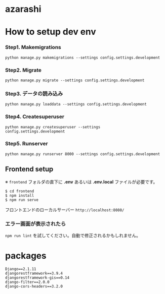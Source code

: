# azarashi


# How to setup dev env
### Step1. Makemigrations
`python manage.py makemigrations --settings config.settings.development`
### Step2. Migrate
`python manage.py migrate --settings config.settings.development`

### Step3. データの読み込み
`python manage.py loaddata --settings config.settings.development`

### Step4. Createsuperuser
`python manage.py createsuperuser --settings config.settings.development`


### Step5. Runserver
`python manage.py runserver 8000 --settings config.settings.development`


## Frontend setup
※ `frontend` フォルダの直下に **.env** あるいは **.env.local** ファイルが必要です。
```
$ cd frontend
$ npm install
$ npm run serve
```
フロントエンドのローカルサーバー `http://localhost:8080/`

### エラー画面が表示されたら
`npm run lint` を試してください。自動で修正されるかもしれません。


# packages

```
Django==2.1.11
djangorestframework==3.9.4
djangorestframework-gis==0.14
django-filter==2.0.0
django-cors-headers==3.2.0
```



